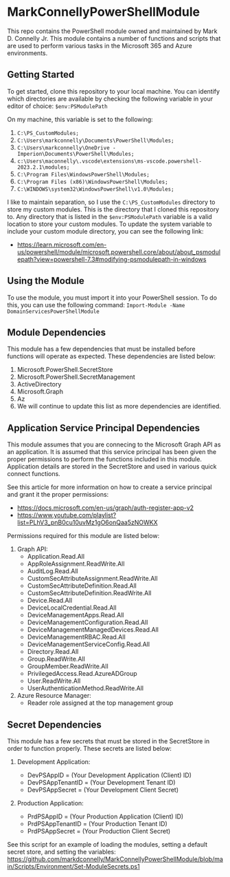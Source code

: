 # MarkConnellyPowerShellModule
This repo contains the PowerShell module owned and maintained by Mark D. Connelly Jr.
This module contains a number of functions and scripts that are used to perform various tasks in the Microsoft 365 and Azure environments.

## Getting Started
To get started, clone this repository to your local machine.  You can identify which directories are available by checking the following variable in your editor of choice:
```$env:PSModulePath```

On my machine, this variable is set to the following:
1. ```C:\PS_CustomModules;```
2. ```C:\Users\markconnelly\Documents\PowerShell\Modules;```
3. ```C:\Users\markconnelly\OneDrive - Imperion\Documents\PowerShell\Modules;```
4. ```c:\Users\maconnelly\.vscode\extensions\ms-vscode.powershell-2023.2.1\modules;```
5. ```C:\Program Files\WindowsPowerShell\Modules;```
6. ```C:\Program Files (x86)\WindowsPowerShell\Modules;```
7. ```C:\WINDOWS\system32\WindowsPowerShell\v1.0\Modules;```

I like to maintain separation, so I use the ```C:\PS_CustomModules``` directory to store my custom modules.  This is the directory that I cloned this repository to. Any directory that is listed in the ```$env:PSModulePath``` variable is a valid location to store your custom modules. To update the system variable to include your custom module directory, you can see the following link:
 - https://learn.microsoft.com/en-us/powershell/module/microsoft.powershell.core/about/about_psmodulepath?view=powershell-7.3#modifying-psmodulepath-in-windows

## Using the Module
To use the module, you must import it into your PowerShell session.  To do this, you can use the following command:
```Import-Module -Name DomainServicesPowerShellModule```

## Module Dependencies
This module has a few dependencies that must be installed before functions will operate as expected.  These dependencies are listed below:
1. Microsoft.PowerShell.SecretStore
2. Microsoft.PowerShell.SecretManagement
3. ActiveDirectory
4. Microsoft.Graph
5. Az
6. We will continue to update this list as more dependencies are identified.

## Application Service Principal Dependencies
This module assumes that you are connecing to the Microsoft Graph API as an application.  It is assumed that this service principal has been given the proper permissions to perform the functions included in this module. Application details are stored in the SecretStore and used in various quick connect functions.

See this article for more information on how to create a service principal and grant it the proper permissions:
 - https://docs.microsoft.com/en-us/graph/auth-register-app-v2
 - https://www.youtube.com/playlist?list=PLhV3_pnB0cu10uvMz1gO6onQaa5zNOWKX

Permissions required for this module are listed below:
1. Graph API:
    - Application.Read.All
    - AppRoleAssignment.ReadWrite.All
    - AuditLog.Read.All
    - CustomSecAttributeAssignment.ReadWrite.All
    - CustomSecAttributeDefinition.Read.All
    - CustomSecAttributeDefinition.ReadWrite.All
    - Device.Read.All
    - DeviceLocalCredential.Read.All
    - DeviceManagementApps.Read.All
    - DeviceManagementConfiguration.Read.All
    - DeviceManagementManagedDevices.Read.All
    - DeviceManagementRBAC.Read.All
    - DeviceManagementServiceConfig.Read.All
    - Directory.Read.All
    - Group.ReadWrite.All
    - GroupMember.ReadWrite.All
    - PrivilegedAccess.Read.AzureADGroup
    - User.ReadWrite.All
    - UserAuthenticationMethod.ReadWrite.All
2. Azure Resource Manager:
    - Reader role assigned at the top management group

## Secret Dependencies
This module has a few secrets that must be stored in the SecretStore in order to function properly.  These secrets are listed below:
1. Development Application:
    - DevPSAppID = (Your Development Application (Client) ID)
    - DevPSAppTenantID = (Your Development Tenant ID)
    - DevPSAppSecret = (Your Development Client Secret)

2. Production Application:
    - PrdPSAppID = (Your Production Application (Client) ID)
    - PrdPSAppTenantID = (Your Production Tenant ID)
    - PrdPSAppSecret = (Your Production Client Secret)

See this script for an example of loading the modules, setting a default secret store, and setting the variables:
https://github.com/markdconnelly/MarkConnellyPowerShellModule/blob/main/Scripts/Environment/Set-ModuleSecrets.ps1
